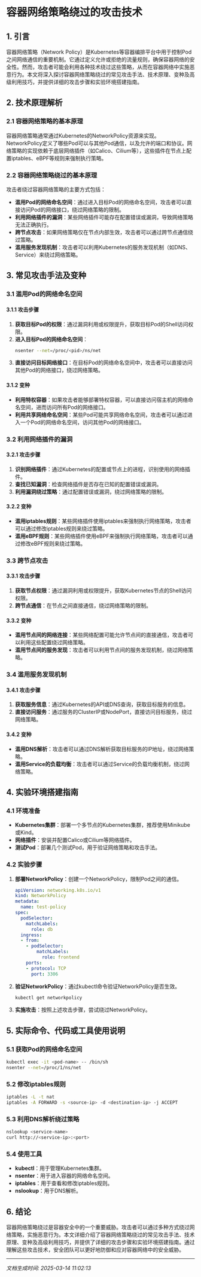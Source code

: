 # 容器网络策略绕过的攻击技术

## 1. 引言

容器网络策略（Network Policy）是Kubernetes等容器编排平台中用于控制Pod之间网络通信的重要机制。它通过定义允许或拒绝的流量规则，确保容器网络的安全性。然而，攻击者可能会利用各种技术绕过这些策略，从而在容器网络中实施恶意行为。本文将深入探讨容器网络策略绕过的常见攻击手法、技术原理、变种及高级利用技巧，并提供详细的攻击步骤和实验环境搭建指南。

## 2. 技术原理解析

### 2.1 容器网络策略的基本原理

容器网络策略通常通过Kubernetes的NetworkPolicy资源来实现。NetworkPolicy定义了哪些Pod可以与其他Pod通信，以及允许的端口和协议。网络策略的实现依赖于底层网络插件（如Calico、Cilium等），这些插件在节点上配置iptables、eBPF等规则来强制执行策略。

### 2.2 容器网络策略绕过的基本原理

攻击者绕过容器网络策略的主要方式包括：

- **滥用Pod的网络命名空间**：通过进入目标Pod的网络命名空间，攻击者可以直接访问Pod的网络接口，绕过网络策略的限制。
- **利用网络插件的漏洞**：某些网络插件可能存在配置错误或漏洞，导致网络策略无法正确执行。
- **跨节点攻击**：如果网络策略仅在节点内部生效，攻击者可以通过跨节点通信绕过策略。
- **滥用服务发现机制**：攻击者可以利用Kubernetes的服务发现机制（如DNS、Service）来绕过网络策略。

## 3. 常见攻击手法及变种

### 3.1 滥用Pod的网络命名空间

#### 3.1.1 攻击步骤

1. **获取目标Pod的权限**：通过漏洞利用或权限提升，获取目标Pod的Shell访问权限。
2. **进入目标Pod的网络命名空间**：
   ```bash
   nsenter --net=/proc/<pid>/ns/net
   ```
3. **直接访问目标网络接口**：在目标Pod的网络命名空间中，攻击者可以直接访问其他Pod的网络接口，绕过网络策略。

#### 3.1.2 变种

- **利用特权容器**：如果攻击者能够部署特权容器，可以直接访问宿主机的网络命名空间，进而访问所有Pod的网络接口。
- **利用共享网络命名空间**：某些Pod可能共享网络命名空间，攻击者可以通过进入一个Pod的网络命名空间，访问其他Pod的网络接口。

### 3.2 利用网络插件的漏洞

#### 3.2.1 攻击步骤

1. **识别网络插件**：通过Kubernetes的配置或节点上的进程，识别使用的网络插件。
2. **查找已知漏洞**：检查网络插件是否存在已知的配置错误或漏洞。
3. **利用漏洞绕过策略**：通过配置错误或漏洞，绕过网络策略的限制。

#### 3.2.2 变种

- **滥用iptables规则**：某些网络插件使用iptables来强制执行网络策略，攻击者可以通过修改iptables规则来绕过策略。
- **滥用eBPF规则**：某些网络插件使用eBPF来强制执行网络策略，攻击者可以通过修改eBPF规则来绕过策略。

### 3.3 跨节点攻击

#### 3.3.1 攻击步骤

1. **获取节点权限**：通过漏洞利用或权限提升，获取Kubernetes节点的Shell访问权限。
2. **跨节点通信**：在节点之间直接通信，绕过网络策略的限制。

#### 3.3.2 变种

- **滥用节点间的网络连接**：某些网络配置可能允许节点间的直接通信，攻击者可以利用这些配置绕过网络策略。
- **滥用节点间的服务发现**：攻击者可以利用节点间的服务发现机制，绕过网络策略。

### 3.4 滥用服务发现机制

#### 3.4.1 攻击步骤

1. **获取服务信息**：通过Kubernetes的API或DNS查询，获取目标服务的信息。
2. **直接访问服务**：通过服务的ClusterIP或NodePort，直接访问目标服务，绕过网络策略。

#### 3.4.2 变种

- **滥用DNS解析**：攻击者可以通过DNS解析获取目标服务的IP地址，绕过网络策略。
- **滥用Service的负载均衡**：攻击者可以通过Service的负载均衡机制，绕过网络策略。

## 4. 实验环境搭建指南

### 4.1 环境准备

- **Kubernetes集群**：部署一个多节点的Kubernetes集群，推荐使用Minikube或Kind。
- **网络插件**：安装并配置Calico或Cilium等网络插件。
- **测试Pod**：部署几个测试Pod，用于验证网络策略和攻击手法。

### 4.2 实验步骤

1. **部署NetworkPolicy**：创建一个NetworkPolicy，限制Pod之间的通信。
   ```yaml
   apiVersion: networking.k8s.io/v1
   kind: NetworkPolicy
   metadata:
     name: test-policy
   spec:
     podSelector:
       matchLabels:
         role: db
     ingress:
     - from:
       - podSelector:
           matchLabels:
             role: frontend
       ports:
       - protocol: TCP
         port: 3306
   ```
2. **验证NetworkPolicy**：通过kubectl命令验证NetworkPolicy是否生效。
   ```bash
   kubectl get networkpolicy
   ```
3. **实施攻击**：按照上述攻击步骤，尝试绕过NetworkPolicy。

## 5. 实际命令、代码或工具使用说明

### 5.1 获取Pod的网络命名空间

```bash
kubectl exec -it <pod-name> -- /bin/sh
nsenter --net=/proc/1/ns/net
```

### 5.2 修改iptables规则

```bash
iptables -L -t nat
iptables -A FORWARD -s <source-ip> -d <destination-ip> -j ACCEPT
```

### 5.3 利用DNS解析绕过策略

```bash
nslookup <service-name>
curl http://<service-ip>:<port>
```

### 5.4 使用工具

- **kubectl**：用于管理Kubernetes集群。
- **nsenter**：用于进入容器的网络命名空间。
- **iptables**：用于查看和修改iptables规则。
- **nslookup**：用于DNS解析。

## 6. 结论

容器网络策略绕过是容器安全中的一个重要威胁。攻击者可以通过多种方式绕过网络策略，实施恶意行为。本文详细介绍了容器网络策略绕过的常见攻击手法、技术原理、变种及高级利用技巧，并提供了详细的攻击步骤和实验环境搭建指南。通过理解这些攻击技术，安全团队可以更好地防御和应对容器网络中的安全威胁。

---

*文档生成时间: 2025-03-14 11:02:13*
